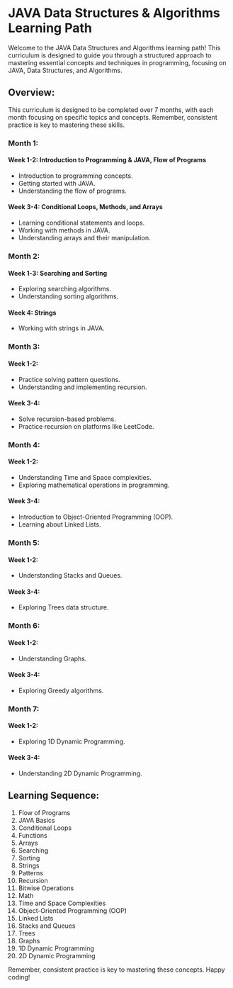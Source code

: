 # JAVA Data Structures & Algorithms Learning Path

Welcome to the JAVA Data Structures and Algorithms learning path! This curriculum is designed to guide you through a structured approach to mastering essential concepts and techniques in programming, focusing on JAVA, Data Structures, and Algorithms.

## Overview:

This curriculum is designed to be completed over 7 months, with each month focusing on specific topics and concepts. Remember, consistent practice is key to mastering these skills.

### Month 1:
#### Week 1-2: Introduction to Programming & JAVA, Flow of Programs
- Introduction to programming concepts.
- Getting started with JAVA.
- Understanding the flow of programs.

#### Week 3-4: Conditional Loops, Methods, and Arrays
- Learning conditional statements and loops.
- Working with methods in JAVA.
- Understanding arrays and their manipulation.

### Month 2:
#### Week 1-3: Searching and Sorting
- Exploring searching algorithms.
- Understanding sorting algorithms.

#### Week 4: Strings
- Working with strings in JAVA.

### Month 3:
#### Week 1-2:
- Practice solving pattern questions.
- Understanding and implementing recursion.

#### Week 3-4:
- Solve recursion-based problems.
- Practice recursion on platforms like LeetCode.

### Month 4:
#### Week 1-2:
- Understanding Time and Space complexities.
- Exploring mathematical operations in programming.

#### Week 3-4:
- Introduction to Object-Oriented Programming (OOP).
- Learning about Linked Lists.

### Month 5:
#### Week 1-2:
- Understanding Stacks and Queues.

#### Week 3-4:
- Exploring Trees data structure.

### Month 6:
#### Week 1-2:
- Understanding Graphs.

#### Week 3-4:
- Exploring Greedy algorithms.

### Month 7:
#### Week 1-2:
- Exploring 1D Dynamic Programming.

#### Week 3-4:
- Understanding 2D Dynamic Programming.

## Learning Sequence:

1. Flow of Programs 
2. JAVA Basics
3. Conditional Loops
4. Functions
5. Arrays
6. Searching
7. Sorting
8. Strings
9. Patterns
10. Recursion
11. Bitwise Operations
12. Math
13. Time and Space Complexities
14. Object-Oriented Programming (OOP)
15. Linked Lists
16. Stacks and Queues
17. Trees
18. Graphs
19. 1D Dynamic Programming
20. 2D Dynamic Programming

Remember, consistent practice is key to mastering these concepts. Happy coding!
